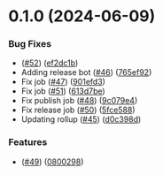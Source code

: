 # 0.1.0 (2024-06-09)


### Bug Fixes

* ([#52](https://github.com/onemanfighter/hourcoding-ui/issues/52)) ([ef2dc1b](https://github.com/onemanfighter/hourcoding-ui/commit/ef2dc1b06ec83de6e59f2391443055b54c2cefb3))
* Adding release bot ([#46](https://github.com/onemanfighter/hourcoding-ui/issues/46)) ([765ef92](https://github.com/onemanfighter/hourcoding-ui/commit/765ef927fa1f73983d878c2b2478fa35174af93f))
* Fix job ([#47](https://github.com/onemanfighter/hourcoding-ui/issues/47)) ([901efd3](https://github.com/onemanfighter/hourcoding-ui/commit/901efd32e763c835dbeebf52b6846701fbbc8bc3))
* Fix job ([#51](https://github.com/onemanfighter/hourcoding-ui/issues/51)) ([613d7be](https://github.com/onemanfighter/hourcoding-ui/commit/613d7befe3106135dadba415555d4ecf1350a640))
* Fix publish job ([#48](https://github.com/onemanfighter/hourcoding-ui/issues/48)) ([9c079e4](https://github.com/onemanfighter/hourcoding-ui/commit/9c079e4e030a50e42765dfac24470334ff1abc75))
* Fix release job ([#50](https://github.com/onemanfighter/hourcoding-ui/issues/50)) ([5fce588](https://github.com/onemanfighter/hourcoding-ui/commit/5fce588839c51c9cac1f92eb31f05010a1935515))
* Updating rollup ([#45](https://github.com/onemanfighter/hourcoding-ui/issues/45)) ([d0c398d](https://github.com/onemanfighter/hourcoding-ui/commit/d0c398d9cd158845d68dc5eb5f0f159383715f01))


### Features

* ([#49](https://github.com/onemanfighter/hourcoding-ui/issues/49)) ([0800298](https://github.com/onemanfighter/hourcoding-ui/commit/08002986345b2c5fa817813e115f8d7363dc4420))



